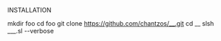 INSTALLATION

  mkdir foo
  cd foo
  git clone https://github.com/chantzos/__.git
  cd __
  slsh ___.sl --verbose
